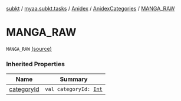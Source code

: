 [subkt](../../../index.md) / [myaa.subkt.tasks](../../index.md) / [Anidex](../index.md) / [AnidexCategories](index.md) / [MANGA_RAW](./-m-a-n-g-a_-r-a-w.md)

# MANGA_RAW

`MANGA_RAW` [(source)](https://github.com/Myaamori/SubKt/blob/0.1.4/src/main/kotlin/myaa/subkt/tasks/tasks.kt#L1034)

### Inherited Properties

| Name | Summary |
|---|---|
| [categoryId](category-id.md) | `val categoryId: `[`Int`](https://kotlinlang.org/api/latest/jvm/stdlib/kotlin/-int/index.html) |
